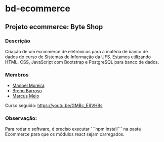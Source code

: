# bd-ecommerce
## Projeto ecommerce: Byte Shop

### Descrição

Criação de um ecommerce de eletrônicos para a matéria de banco de dados do curso de Sistemas de Informação da UFS. Estamos utilizando HTML, CSS, JavaScript com Bootstrap e PostgreSQL para banco de dados.

### Membros
 * [Manoel Moreira](https://github.com/manoelvitorlm/)
 * [Breno Barroso](https://github.com/brenobarroso)
 * [Marcus Melo](https://github.com/biel0209)

Curso seguido: https://youtu.be/GMBc_E6VH8s

### Observação:
Para rodar o software, é preciso executar ˋˋˋnpm installˋˋˋ na pasta Ecommerce para que os módulos react sejam carregados.
